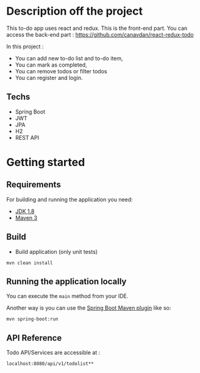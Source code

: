# Description off the project

This to-do app uses react and redux.
This is the front-end part.
You can access the back-end part : 
https://github.com/canavdan/react-redux-todo

In this project :
- You can add new to-do list and to-do item,
- You can mark as completed,
- You can remove todos or filter todos
- You can register and login.

## Techs

- Spring Boot 
- JWT
- JPA
- H2
- REST API

# Getting started

## Requirements

For building and running the application you need:

- [JDK 1.8](http://www.oracle.com/technetwork/java/javase/downloads/jdk8-downloads-2133151.html)
- [Maven 3](https://maven.apache.org)

## Build
 * Build application (only unit tests)
 
```mvn clean install```

## Running the application locally

You can execute the `main` method from your IDE.

Another way is you can use the [Spring Boot Maven plugin](https://docs.spring.io/spring-boot/docs/current/reference/html/build-tool-plugins-maven-plugin.html) like so:

```shell
mvn spring-boot:run
```

## API Reference

Todo API/Services are accessible at :
```
localhost:8080/api/v1/todolist**
